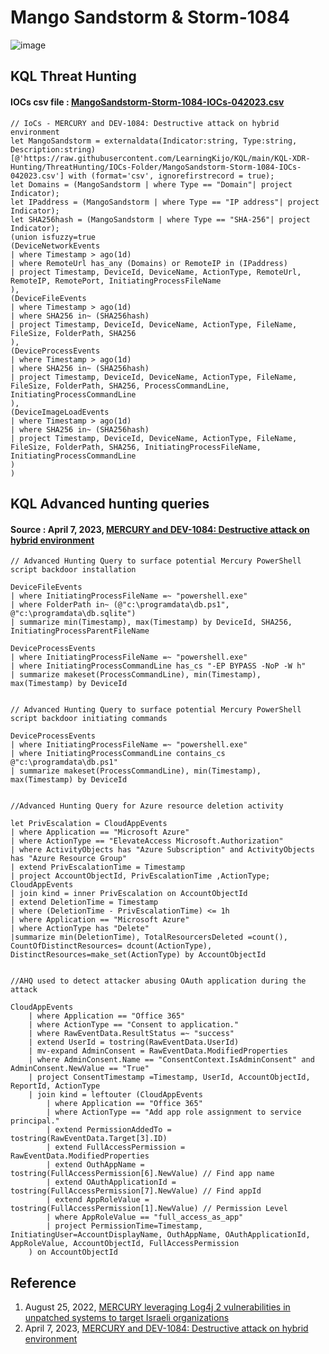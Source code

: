 # Mango Sandstorm & Storm-1084

![image](https://user-images.githubusercontent.com/120234772/235574789-f65f3881-c9f2-436e-9377-76599fdeef54.png)


## KQL Threat Hunting
#### IOCs csv file : [MangoSandstorm-Storm-1084-IOCs-042023.csv](https://github.com/LearningKijo/KQL/blob/main/KQL-XDR-Hunting/ThreatHunting/IOCs-Folder/MangoSandstorm-Storm-1084-IOCs-042023.csv)

```kql
// IoCs - MERCURY and DEV-1084: Destructive attack on hybrid environment
let MangoSandstorm = externaldata(Indicator:string, Type:string, Description:string)
[@'https://raw.githubusercontent.com/LearningKijo/KQL/main/KQL-XDR-Hunting/ThreatHunting/IOCs-Folder/MangoSandstorm-Storm-1084-IOCs-042023.csv'] with (format='csv', ignorefirstrecord = true);
let Domains = (MangoSandstorm | where Type == "Domain"| project Indicator);
let IPaddress = (MangoSandstorm | where Type == "IP address"| project Indicator);
let SHA256hash = (MangoSandstorm | where Type == "SHA-256"| project Indicator);
(union isfuzzy=true
(DeviceNetworkEvents
| where Timestamp > ago(1d)
| where RemoteUrl has_any (Domains) or RemoteIP in (IPaddress) 
| project Timestamp, DeviceId, DeviceName, ActionType, RemoteUrl, RemoteIP, RemotePort, InitiatingProcessFileName
),
(DeviceFileEvents
| where Timestamp > ago(1d)
| where SHA256 in~ (SHA256hash)
| project Timestamp, DeviceId, DeviceName, ActionType, FileName, FileSize, FolderPath, SHA256
),
(DeviceProcessEvents
| where Timestamp > ago(1d)
| where SHA256 in~ (SHA256hash)
| project Timestamp, DeviceId, DeviceName, ActionType, FileName, FileSize, FolderPath, SHA256, ProcessCommandLine, InitiatingProcessCommandLine
),
(DeviceImageLoadEvents
| where Timestamp > ago(1d)
| where SHA256 in~ (SHA256hash)
| project Timestamp, DeviceId, DeviceName, ActionType, FileName, FileSize, FolderPath, SHA256, InitiatingProcessFileName, InitiatingProcessCommandLine
)
)
```

## KQL Advanced hunting queries 
#### Source : April 7, 2023, [MERCURY and DEV-1084: Destructive attack on hybrid environment](https://www.microsoft.com/en-us/security/blog/2023/04/07/mercury-and-dev-1084-destructive-attack-on-hybrid-environment/)

```kql
// Advanced Hunting Query to surface potential Mercury PowerShell script backdoor installation

DeviceFileEvents
| where InitiatingProcessFileName =~ "powershell.exe"
| where FolderPath in~ (@"c:\programdata\db.ps1", @"c:\programdata\db.sqlite")
| summarize min(Timestamp), max(Timestamp) by DeviceId, SHA256, InitiatingProcessParentFileName

DeviceProcessEvents
| where InitiatingProcessFileName =~ "powershell.exe"
| where InitiatingProcessCommandLine has_cs "-EP BYPASS -NoP -W h"
| summarize makeset(ProcessCommandLine), min(Timestamp), max(Timestamp) by DeviceId


// Advanced Hunting Query to surface potential Mercury PowerShell script backdoor initiating commands

DeviceProcessEvents
| where InitiatingProcessFileName =~ "powershell.exe"
| where InitiatingProcessCommandLine contains_cs @"c:\programdata\db.ps1"
| summarize makeset(ProcessCommandLine), min(Timestamp), max(Timestamp) by DeviceId


//Advanced Hunting Query for Azure resource deletion activity

let PrivEscalation = CloudAppEvents 
| where Application == "Microsoft Azure"
| where ActionType == "ElevateAccess Microsoft.Authorization"
| where ActivityObjects has "Azure Subscription" and ActivityObjects has "Azure Resource Group"
| extend PrivEscalationTime = Timestamp
| project AccountObjectId, PrivEscalationTime ,ActionType;
CloudAppEvents
| join kind = inner PrivEscalation on AccountObjectId
| extend DeletionTime = Timestamp
| where (DeletionTime - PrivEscalationTime) <= 1h
| where Application == "Microsoft Azure"
| where ActionType has "Delete"
|summarize min(DeletionTime), TotalResourcersDeleted =count(), CountOfDistinctResources= dcount(ActionType), DistinctResources=make_set(ActionType) by AccountObjectId


//AHQ used to detect attacker abusing OAuth application during the attack

CloudAppEvents
    | where Application == "Office 365"
    | where ActionType == "Consent to application."
    | where RawEventData.ResultStatus =~ "success"
    | extend UserId = tostring(RawEventData.UserId)
    | mv-expand AdminConsent = RawEventData.ModifiedProperties 
    | where AdminConsent.Name == "ConsentContext.IsAdminConsent" and AdminConsent.NewValue == "True"
    | project ConsentTimestamp =Timestamp, UserId, AccountObjectId, ReportId, ActionType
    | join kind = leftouter (CloudAppEvents  
        | where Application == "Office 365"      
        | where ActionType == "Add app role assignment to service principal."   
        | extend PermissionAddedTo = tostring(RawEventData.Target[3].ID)
        | extend FullAccessPermission = RawEventData.ModifiedProperties 
        | extend OuthAppName = tostring(FullAccessPermission[6].NewValue) // Find app name
        | extend OAuthApplicationId = tostring(FullAccessPermission[7].NewValue) // Find appId
        | extend AppRoleValue = tostring(FullAccessPermission[1].NewValue) // Permission Level
        | where AppRoleValue == "full_access_as_app"
        | project PermissionTime=Timestamp, InitiatingUser=AccountDisplayName, OuthAppName, OAuthApplicationId, AppRoleValue, AccountObjectId, FullAccessPermission
    ) on AccountObjectId
```
## Reference
1. August 25, 2022, [MERCURY leveraging Log4j 2 vulnerabilities in unpatched systems to target Israeli organizations](https://www.microsoft.com/en-us/security/blog/2022/08/25/mercury-leveraging-log4j-2-vulnerabilities-in-unpatched-systems-to-target-israeli-organizations/)
2. April 7, 2023, [MERCURY and DEV-1084: Destructive attack on hybrid environment](https://www.microsoft.com/en-us/security/blog/2023/04/07/mercury-and-dev-1084-destructive-attack-on-hybrid-environment/)
